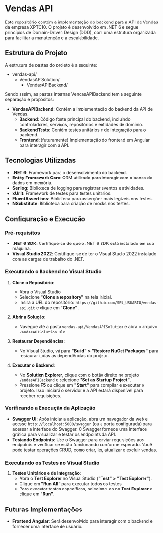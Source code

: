 # Vendas API

Este repositório contém a implementação do backend para a API de Vendas da empresa XPTO10. O projeto é desenvolvido em .NET 6 e segue princípios de Domain-Driven Design (DDD), com uma estrutura organizada para facilitar a manutenção e a escalabilidade.

## Estrutura do Projeto

A estrutura de pastas do projeto é a seguinte:


- vendas-api/
  - VendasAPISolution/
    - VendasAPIBackend/

Sendo assim, as pastas internas VendasAPIBackend tem a seguinte separação e propósitos:

- **VendasAPIBackend**: Contém a implementação do backend da API de Vendas.
  - **Backend**: Código fonte principal do backend, incluindo controladores, serviços, repositórios e entidades de domínio.
  - **BackendTests**: Contém testes unitários e de integração para o backend.
  - **Frontend**: (futuramente) Implementação do frontend em Angular para interagir com a API.


## Tecnologias Utilizadas

- **.NET 6**: Framework para o desenvolvimento do backend.
- **Entity Framework Core**: ORM utilizado para interagir com o banco de dados em memória.
- **Serilog**: Biblioteca de logging para registrar eventos e atividades.
- **xUnit**: Framework de testes para testes unitários.
- **FluentAssertions**: Biblioteca para asserções mais legíveis nos testes.
- **NSubstitute**: Biblioteca para criação de mocks nos testes.

## Configuração e Execução

### Pré-requisitos

- **.NET 6 SDK**: Certifique-se de que o .NET 6 SDK está instalado em sua máquina.
- **Visual Studio 2022**: Certifique-se de ter o Visual Studio 2022 instalado com as cargas de trabalho do .NET.

### Executando o Backend no Visual Studio

1. **Clone o Repositório**:
   - Abra o Visual Studio.
   - Selecione **"Clone a repository"** na tela inicial.
   - Insira a URL do repositório: `https://github.com/SEU_USUARIO/vendas-api.git` e clique em **"Clone"**.

2. **Abrir a Solução**:
   - Navegue até a pasta `vendas-api/VendasAPISolution` e abra o arquivo `VendasAPISolution.sln`.

3. **Restaurar Dependências**:
   - No Visual Studio, vá para **"Build" > "Restore NuGet Packages"** para restaurar todas as dependências do projeto.

4. **Executar o Backend**:
   - No **Solution Explorer**, clique com o botão direito no projeto `VendasAPIBackend` e selecione **"Set as Startup Project"**.
   - Pressione **F5** ou clique em **"Start"** para compilar e executar o projeto. Isso iniciará o servidor e a API estará disponível para receber requisições.

### Verificando a Execução da Aplicação

- **Swagger UI**: Após iniciar a aplicação, abra um navegador da web e acesse `http://localhost:5000/swagger` (ou a porta configurada) para acessar a interface do Swagger. O Swagger fornece uma interface gráfica para visualizar e testar os endpoints da API.
- **Testando Endpoints**: Use o Swagger para enviar requisições aos endpoints e verificar se estão funcionando conforme esperado. Você pode testar operações CRUD, como criar, ler, atualizar e excluir vendas.

### Executando os Testes no Visual Studio

1. **Testes Unitários e de Integração**:
   - Abra o **Test Explorer** no Visual Studio (**"Test" > "Test Explorer"**).
   - Clique em **"Run All"** para executar todos os testes.
   - Para executar testes específicos, selecione-os no **Test Explorer** e clique em **"Run"**.

## Futuras Implementações

- **Frontend Angular**: Será desenvolvido para interagir com o backend e fornecer uma interface de usuário.

